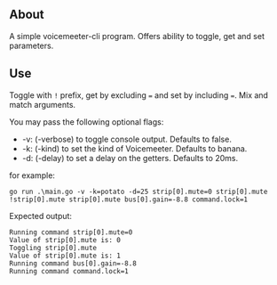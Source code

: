 ## About

A simple voicemeeter-cli program. Offers ability to toggle, get and set parameters.

## Use

Toggle with `!` prefix, get by excluding `=` and set by including `=`. Mix and match arguments.

You may pass the following optional flags:

-   -v: (-verbose) to toggle console output. Defaults to false.
-   -k: (-kind) to set the kind of Voicemeeter. Defaults to banana.
-   -d: (-delay) to set a delay on the getters. Defaults to 20ms.

for example:

`go run .\main.go -v -k=potato -d=25 strip[0].mute=0 strip[0].mute !strip[0].mute strip[0].mute bus[0].gain=-8.8 command.lock=1`

Expected output:

```
Running command strip[0].mute=0
Value of strip[0].mute is: 0
Toggling strip[0].mute
Value of strip[0].mute is: 1
Running command bus[0].gain=-8.8
Running command command.lock=1
```
